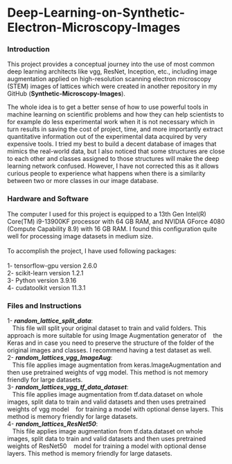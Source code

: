 # Deep-Learning-on-Synthetic-Electron-Microscopy-Images

### Introduction
This project provides a conceptual journey into the use of most common deep learning architects like vgg, ResNet, Inception, etc., including image augmentation applied on high-resolution scanning electron microscopy (STEM) images of lattices which were created in another repository in my GitHub (**Synthetic-Microscopy-Images**).

The whole idea is to get a better sense of how to use powerful tools in machine learning on scientific problems and how they can help scientists to for example do less experimental work when it is not necessary which in turn results in saving the cost of project, time, and more importantly extract quantitative information out of the experimental data acquired by very expensive tools. 
I tried my best to build a decent database of images that mimics the real-world data, but I also noticed that some structures are close to each other and classes assigned to those structures will make the deep learning network confused. However, I have not corrected this as it allows curious people to experience what happens when there is a similarity between two or more classes in our image database. 

### Hardware and Software
The computer I used for this project is equipped to a 13th Gen Intel(R) Core(TM) i9-13900KF processor with 64 GB RAM, and NVIDIA GForce 4080 (Compute Capability 8.9) with 16 GB RAM. I found this configuration quite well for processing image datasets in medium size. <br><br>
To accomplish the project, I have used following packages:<br><br>
1- tensorflow-gpu  version 2.6.0  <br>
2- scikit-learn    version 1.2.1  <br>
3- Python          version 3.9.16 <br>
4- cudatoolkit     version 11.3.1  <br>

### Files and Instructions

1- ***random_lattice_split_data***:  <br>
&nbsp;&nbsp;&nbsp;This file will split your original dataset to train and valid folders. This approach is more suitable for using Image Augmentation generator of  &nbsp;&nbsp;&nbsp;the Keras and in case you need to preserve the structure of the folder of the original images and classes. I recommend having a test dataset as well. <br>
2- ***random_lattices_vgg_ImageAug***: <br>
&nbsp;&nbsp;&nbsp;This file applies image augmentation from keras.ImageAugmentation and then use pretrained weights of vgg model. This method is not memory friendly for large  datasets.<br>
3- ***random_lattices_vgg_tf_data_dataset***:  <br>
&nbsp;&nbsp;&nbsp;This file applies image augmentation from tf.data.dataset on whole images, split data to train and valid datasets and then uses pretrained weights of vgg model &nbsp;&nbsp;&nbsp;for training a model with optional dense layers. This method is memory friendly for large datasets.<br>
4- ***random_lattices_ResNet50***: <br>
&nbsp;&nbsp;&nbsp;This file applies image augmentation from tf.data.dataset on whole images, split data to train and valid datasets and then uses pretrained weights of ResNet50  &nbsp;&nbsp;&nbsp;model for training a model with optional dense layers. This method is memory friendly for large datasets.<br>
